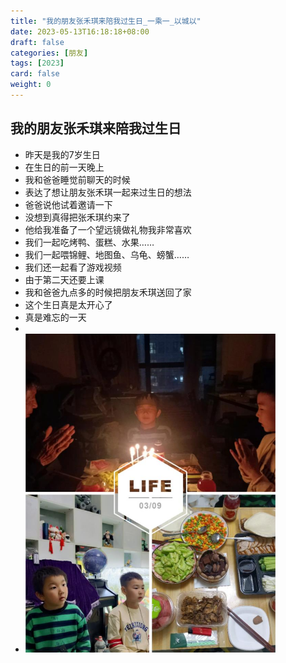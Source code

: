 ```yaml
---
title: "我的朋友张禾琪来陪我过生日_一乘一_以城以"
date: 2023-05-13T16:18:18+08:00
draft: false
categories: [朋友]
tags: [2023]
card: false
weight: 0
---
```


## 我的朋友张禾琪来陪我过生日

- 昨天是我的7岁生日
- 在生日的前一天晚上
- 我和爸爸睡觉前聊天的时候
- 表达了想让朋友张禾琪一起来过生日的想法
- 爸爸说他试着邀请一下
- 没想到真得把张禾琪约来了
- 他给我准备了一个望远镜做礼物我非常喜欢
- 我们一起吃烤鸭、蛋糕、水果……
- 我们一起喂锦鲤、地图鱼、乌龟、螃蟹……
- 我们还一起看了游戏视频
- 由于第二天还要上课
- 我和爸爸九点多的时候把朋友禾琪送回了家
- 这个生日真是太开心了
- 真是难忘的一天
- 
- <img alt="图 1" src="imgs/63282ccb3c7249236110dfd7acdefe7daae9974e415f48917581c7d6c0e907a2.jpg" width="400" />  
